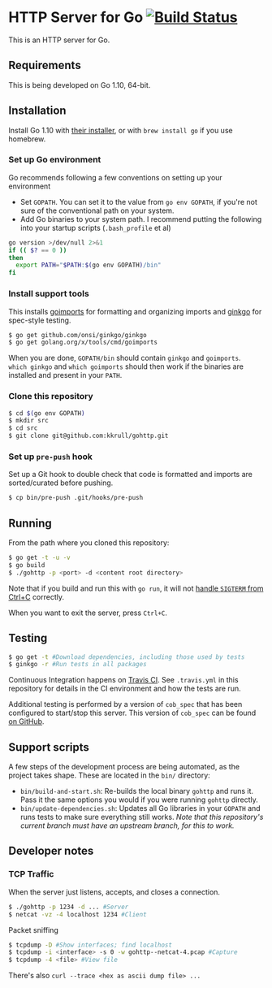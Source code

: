 # HTTP Server for Go [![Build Status](https://travis-ci.org/kkrull/gohttp.svg?branch=master)](https://travis-ci.org/kkrull/gohttp)

This is an HTTP server for Go.


## Requirements

This is being developed on Go 1.10, 64-bit.


## Installation

Install Go 1.10 with [their installer](https://golang.org/doc/install), or with `brew install go` if you use homebrew.


### Set up Go environment

Go recommends following a few conventions on setting up your environment

* Set `GOPATH`.  You can set it to the value from `go env GOPATH`, if you're not sure of the conventional path
  on your system.
* Add Go binaries to your system path.  I recommend putting the following into your startup scripts (`.bash_profile` et al)

```bash
go version >/dev/null 2>&1
if (( $? == 0 ))
then
  export PATH="$PATH:$(go env GOPATH)/bin"
fi
```


### Install support tools

This installs [goimports](https://godoc.org/golang.org/x/tools/cmd/goimports) for formatting and organizing imports
and [ginkgo](http://onsi.github.io/ginkgo/) for spec-style testing.

```bash
$ go get github.com/onsi/ginkgo/ginkgo
$ go get golang.org/x/tools/cmd/goimports
```

When you are done, `GOPATH/bin` should contain `ginkgo` and `goimports`.  
`which ginkgo` and `which goimports` should then work if the binaries are installed and present in your `PATH`.


### Clone this repository

```bash
$ cd $(go env GOPATH)
$ mkdir src
$ cd src
$ git clone git@github.com:kkrull/gohttp.git
```

### Set up `pre-push` hook

Set up a Git hook to double check that code is formatted and imports are sorted/curated before pushing.

```bash
$ cp bin/pre-push .git/hooks/pre-push
```


## Running

From the path where you cloned this repository:

```bash
$ go get -t -u -v
$ go build
$ ./gohttp -p <port> -d <content root directory>
```

Note that if you build and run this with `go run`, it will not
[handle `SIGTERM` from Ctrl+C](https://stackoverflow.com/questions/11268943/is-it-possible-to-capture-a-ctrlc-signal-and-run-a-cleanup-function-in-a-defe)
correctly.

When you want to exit the server, press `Ctrl+C`.


## Testing

```bash
$ go get -t #Download dependencies, including those used by tests
$ ginkgo -r #Run tests in all packages
```

Continuous Integration happens on [Travis CI](https://travis-ci.org/kkrull/gohttp).
See `.travis.yml` in this repository for details in the CI environment and how the tests are run.

Additional testing is performed by a version of `cob_spec` that has been configured to start/stop this server.
This version of `cob_spec` can be found [on GitHub](https://github.com/kkrull/cob_spec).


## Support scripts

A few steps of the development process are being automated, as the project takes shape.
These are located in the `bin/` directory:

* `bin/build-and-start.sh`: Re-builds the local binary `gohttp` and runs it.  Pass it the same options you would if you
  were running `gohttp` directly.
* `bin/update-dependencies.sh`: Updates all Go libraries in your `GOPATH` and runs tests to make sure everything still
  works.  *Note that this repository's current branch must have an upstream branch, for this to work.*


## Developer notes

### TCP Traffic

When the server just listens, accepts, and closes a connection.

```bash
$ ./gohttp -p 1234 -d ... #Server
$ netcat -vz -4 localhost 1234 #Client
```

Packet sniffing

```bash
$ tcpdump -D #Show interfaces; find localhost
$ tcpdump -i <interface> -s 0 -w gohttp--netcat-4.pcap #Capture
$ tcpdump -4 <file> #View file
```

There's also `curl --trace <hex as ascii dump file> ...`
